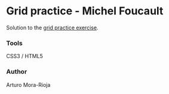 # Grid practice - Michel Foucault
Solution to the [grid practice exercise](https://github.com/arturomorarioja/kea_grid_practice_initial).

### Tools
CSS3 / HTML5

### Author
Arturo Mora-Rioja
